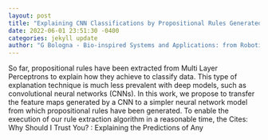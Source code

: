 ```yaml
--- 
layout: post 
title: "Explaining CNN Classifications by Propositional Rules Generated from DCT Feature Maps" 
date: 2022-06-01 23:51:30 -0400 
categories: jekyll update 
author: "G Bologna - Bio-inspired Systems and Applications: from Robotics , 2022" 
--- 
```

So far, propositional rules have been extracted from Multi Layer Perceptrons to explain how they achieve to classify data. This type of explanation technique is much less prevalent with deep models, such as convolutional neural networks (CNNs). In this work, we propose to transfer the feature maps generated by a CNN to a simpler neural network model from which propositional rules have been generated. To enable the execution of our rule extraction algorithm in a reasonable time, the Cites: Why Should I Trust You? : Explaining the Predictions of Any